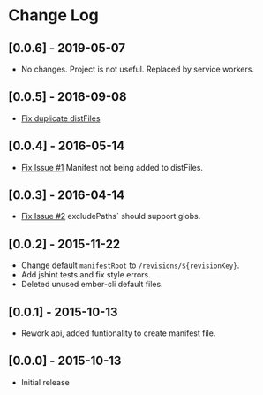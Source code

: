 # Change Log

## [0.0.6] - 2019-05-07
- No changes. Project is not useful. Replaced by service workers.   

## [0.0.5] - 2016-09-08
- [Fix duplicate distFiles]("https://github.com/arenoir/ember-cli-deploy-html-manifest/pull/5")

## [0.0.4] - 2016-05-14
- [Fix Issue #1]("https://github.com/arenoir/ember-cli-deploy-html-manifest/issues/1") Manifest not being added to distFiles.

## [0.0.3] - 2016-04-14
- [Fix Issue #2]("https://github.com/arenoir/ember-cli-deploy-html-manifest/issues/2") excludePaths` should support globs.

## [0.0.2] - 2015-11-22
- Change default `manifestRoot` to ```/revisions/${revisionKey}```.
- Add jshint tests and fix style errors.
- Deleted unused ember-cli default files.

## [0.0.1] - 2015-10-13
- Rework api, added funtionality to create manifest file.

## [0.0.0] - 2015-10-13
- Initial release
